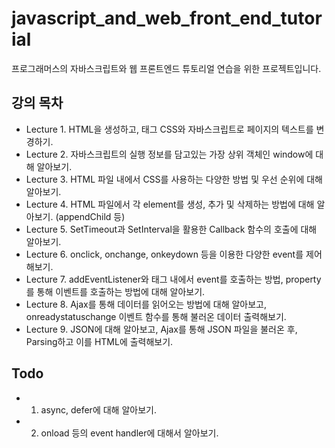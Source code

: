 # javascript_and_web_front_end_tutorial
프로그래머스의 자바스크립트와 웹 프론트엔드 튜토리얼 연습을 위한 프로젝트입니다. 

## 강의 목차
- Lecture 1. HTML을 생성하고, 태그 CSS와 자바스크립트로 페이지의 텍스트를 변경하기.
- Lecture 2. 자바스크립트의 실행 정보를 담고있는 가장 상위 객체인 window에 대해 알아보기.
- Lecture 3. HTML 파일 내에서 CSS를 사용하는 다양한 방법 및 우선 순위에 대해 알아보기. 
- Lecture 4. HTML 파일에서 각 element를 생성, 추가 및 삭제하는 방법에 대해 알아보기. (appendChild 등)
- Lecture 5. SetTimeout과 SetInterval을 활용한 Callback 함수의 호출에 대해 알아보기.
- Lecture 6. onclick, onchange, onkeydown 등을 이용한 다양한 event를 제어해보기.
- Lecture 7. addEventListener와 태그 내에서 event를 호출하는 방법, property를 통해 이벤트를 호출하는 방법에 대해 알아보기.
- Lecture 8. Ajax를 통해 데이터를 읽어오는 방법에 대해 알아보고, onreadystatuschange 이벤트 함수를 통해 불러온 데이터 출력해보기.
- Lecture 9. JSON에 대해 알아보고, Ajax를 통해 JSON 파일을 불러온 후, Parsing하고 이를 HTML에 출력해보기. 

## Todo
- 1. async, defer에 대해 알아보기.
- 2. onload 등의 event handler에 대해서 알아보기. 
